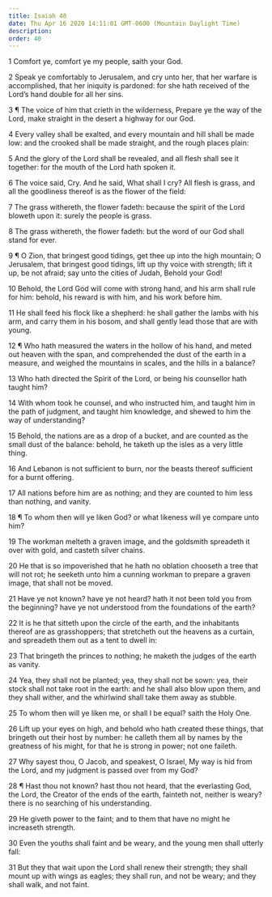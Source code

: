 ```yaml
---
title: Isaiah 40
date: Thu Apr 16 2020 14:11:01 GMT-0600 (Mountain Daylight Time)
description: 
order: 40
---
```


<p>1 Comfort ye, comfort ye my people, saith your God.</p>
<p>
  2 Speak ye comfortably to Jerusalem, and cry unto her, that her warfare is
  accomplished, that her iniquity is pardoned: for she hath received of the
  Lord&#x2019;s hand double for all her sins.
</p>
<p>
  3 &#xB6; The voice of him that crieth in the wilderness, Prepare ye the way of
  the Lord, make straight in the desert a highway for our God.
</p>
<p>
  4 Every valley shall be exalted, and every mountain and hill shall be made
  low: and the crooked shall be made straight, and the rough places plain:
</p>
<p>
  5 And the glory of the Lord shall be revealed, and all flesh shall see it
  together: for the mouth of the Lord hath spoken it.
</p>
<p>
  6 The voice said, Cry. And he said, What shall I cry? All flesh is grass, and
  all the goodliness thereof is as the flower of the field:
</p>
<p>
  7 The grass withereth, the flower fadeth: because the spirit of the Lord
  bloweth upon it: surely the people is grass.
</p>
<p>
  8 The grass withereth, the flower fadeth: but the word of our God shall stand
  for ever.
</p>
<p>
  9 &#xB6; O Zion, that bringest good tidings, get thee up into the high
  mountain; O Jerusalem, that bringest good tidings, lift up thy voice with
  strength; lift it up, be not afraid; say unto the cities of Judah, Behold your
  God!
</p>
<p>
  10 Behold, the Lord God will come with strong hand, and his arm shall rule for
  him: behold, his reward is with him, and his work before him.
</p>
<p>
  11 He shall feed his flock like a shepherd: he shall gather the lambs with his
  arm, and carry them in his bosom, and shall gently lead those that are with
  young.
</p>
<p>
  12 &#xB6; Who hath measured the waters in the hollow of his hand, and meted
  out heaven with the span, and comprehended the dust of the earth in a measure,
  and weighed the mountains in scales, and the hills in a balance?
</p>
<p>
  13 Who hath directed the Spirit of the Lord, or being his counsellor hath
  taught him?
</p>
<p>
  14 With whom took he counsel, and who instructed him, and taught him in the
  path of judgment, and taught him knowledge, and shewed to him the way of
  understanding?
</p>
<p>
  15 Behold, the nations are as a drop of a bucket, and are counted as the small
  dust of the balance: behold, he taketh up the isles as a very little thing.
</p>
<p>
  16 And Lebanon is not sufficient to burn, nor the beasts thereof sufficient
  for a burnt offering.
</p>
<p>
  17 All nations before him are as nothing; and they are counted to him less
  than nothing, and vanity.
</p>
<p>
  18 &#xB6; To whom then will ye liken God? or what likeness will ye compare
  unto him?
</p>
<p>
  19 The workman melteth a graven image, and the goldsmith spreadeth it over
  with gold, and casteth silver chains.
</p>
<p>
  20 He that is so impoverished that he hath no oblation chooseth a tree that
  will not rot; he seeketh unto him a cunning workman to prepare a graven image,
  that shall not be moved.
</p>
<p>
  21 Have ye not known? have ye not heard? hath it not been told you from the
  beginning? have ye not understood from the foundations of the earth?
</p>
<p>
  22 It is he that sitteth upon the circle of the earth, and the inhabitants
  thereof are as grasshoppers; that stretcheth out the heavens as a curtain, and
  spreadeth them out as a tent to dwell in:
</p>
<p>
  23 That bringeth the princes to nothing; he maketh the judges of the earth as
  vanity.
</p>
<p>
  24 Yea, they shall not be planted; yea, they shall not be sown: yea, their
  stock shall not take root in the earth: and he shall also blow upon them, and
  they shall wither, and the whirlwind shall take them away as stubble.
</p>
<p>
  25 To whom then will ye liken me, or shall I be equal? saith the Holy One.
</p>
<p>
  26 Lift up your eyes on high, and behold who hath created these things, that
  bringeth out their host by number: he calleth them all by names by the
  greatness of his might, for that he is strong in power; not one faileth.
</p>
<p>
  27 Why sayest thou, O Jacob, and speakest, O Israel, My way is hid from the
  Lord, and my judgment is passed over from my God?
</p>
<p>
  28 &#xB6; Hast thou not known? hast thou not heard, that the everlasting God,
  the Lord, the Creator of the ends of the earth, fainteth not, neither is
  weary? there is no searching of his understanding.
</p>
<p>
  29 He giveth power to the faint; and to them that have no might he increaseth
  strength.
</p>
<p>
  30 Even the youths shall faint and be weary, and the young men shall utterly
  fall:
</p>
<p>
  31 But they that wait upon the Lord shall renew their strength; they shall
  mount up with wings as eagles; they shall run, and not be weary; and they
  shall walk, and not faint.
</p>
